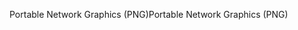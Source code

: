 <span data-ttu-id="35eda-101">Portable Network Graphics (PNG)</span><span class="sxs-lookup"><span data-stu-id="35eda-101">Portable Network Graphics (PNG)</span></span>